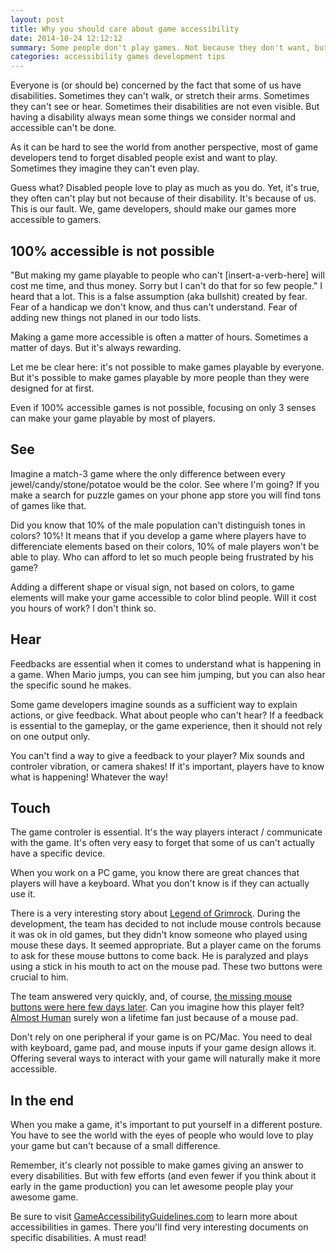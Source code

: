 ```yaml
---
layout: post
title: Why you should care about game accessibility
date: 2014-10-24 12:12:12
summary: Some people don't play games. Not because they don't want, but because we, game developer, don't allow them to play. Accessibility in games is important, here is what you should know.
categories: accessibility games development tips
---
```


Everyone is (or should be) concerned by the fact that some of us have disabilities. Sometimes they can't walk, or stretch their arms. Sometimes they can't see or hear. Sometimes their disabilities are not even visible. But having a disability always mean some things we consider normal and accessible can't be done. 

As it can be hard to see the world from another perspective, most of game developers tend to forget disabled people exist and want to play. Sometimes they imagine they can't even play.

Guess what? Disabled people love to play as much as you do. Yet, it's true, they often can't play but not because of their disability. It's because of us. This is our fault. We, game developers, should make our games more accessible to gamers.

## 100% accessible is not possible

"But making my game playable to people who can't [insert-a-verb-here] will cost me time, and thus money. Sorry but I can't do that for so few people." I heard that a lot. This is a false assumption (aka bullshit) created by fear. Fear of a handicap we don't know, and thus can't understand. Fear of adding new things not planed in our todo lists.

Making a game more accessible is often a matter of hours. Sometimes a matter of days. But it's always rewarding. 

Let me be clear here: it's not possible to make games playable by everyone. But it's possible to make games playable by more people than they were designed for at first.

Even if 100% accessible games is not possible, focusing on only 3 senses can make your game playable by most of players.

## See

Imagine a match-3 game where the only difference between every jewel/candy/stone/potatoe would be the color. See where I'm going? If you make a search for puzzle games on your phone app store you will find tons of games like that.

Did you know that 10% of the male population can't distinguish tones in colors? 10%! It means that if you develop a game where players have to differenciate elements based on their colors, 10% of male players won't be able to play. Who can afford to let so much people being frustrated by his game?

Adding a different shape or visual sign, not based on colors, to game elements will make your game accessible to color blind people. Will it cost you hours of work? I don't think so. 

## Hear

Feedbacks are essential when it comes to understand what is happening in a game. When Mario jumps, you can see him jumping, but you can also hear the specific sound he makes.

Some game developers imagine sounds as a sufficient way to explain actions, or give feedback. What about people who can't hear? If a feedback is essential to the gameplay, or the game experience, then it should not rely on one output only. 

You can't find a way to give a feedback to your player? Mix sounds and controler vibration, or camera shakes!
If it's important, players have to know what is happening! Whatever the way!

## Touch

The game controler is essential. It's the way players interact / communicate with the game. It's often very easy to forget that some of us can't actually have a specific device.

When you work on a PC game, you know there are great chances that players will have a keyboard. What you don't know is if they can actually use it.

There is a very interesting story about [Legend of Grimrock][1]. During the development, the team has decided to not include mouse controls because it was ok in old games, but they didn't know someone who played using mouse these days. It seemed appropriate. But a player came on the forums to ask for these mouse buttons to come back. He is paralyzed and plays using a stick in his mouth to act on the mouse pad. These two buttons were crucial to him.

The team answered very quickly, and, of course, [the missing mouse buttons were here few days later][2]. Can you imagine how this player felt? [Almost Human][3] surely won a lifetime fan just because of a mouse pad.

Don't rely on one peripheral if your game is on PC/Mac. You need to deal with keyboard, game pad, and mouse inputs if your game design allows it. Offering several ways to interact with your game will naturally make it more accessible.

## In the end

When you make a game, it's important to put yourself in a different posture. You have to see the world with the eyes of people who would love to play your game but can't because of a small difference.

Remember, it's clearly not possible to make games giving an answer to every disabilities. But with few efforts (and even fewer if you think about it early in the game production) you can let awesome people play your awesome game.

Be sure to visit [GameAccessibilityGuidelines.com][4] to learn more about accessibilities in games. There you'll find very interesting documents on specific disabilities. A must read!

[1]: http://www.grimrock.net/
[2]: http://i.imgur.com/JgKda.jpg
[3]: https://twitter.com/AlmostHumanLtd
[4]: http://gameaccessibilityguidelines.com/
